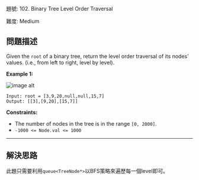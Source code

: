 題號: 102. Binary Tree Level Order Traversal

難度: Medium

## 問題描述

Given the `root` of a binary tree, return the level order traversal of its nodes' values. (i.e., from left to right, level by level).

**Example 1:**

![image alt](https://assets.leetcode.com/uploads/2021/02/19/tree1.jpg)

```
Input: root = [3,9,20,null,null,15,7]
Output: [[3],[9,20],[15,7]]
```


**Constraints:**

- The number of nodes in the tree is in the range `[0, 2000]`.
- `-1000 <= Node.val <= 1000`


---
## 解決思路

此題只需要利用`queue<TreeNode*>`以BFS策略來遍歷每一個level即可。



